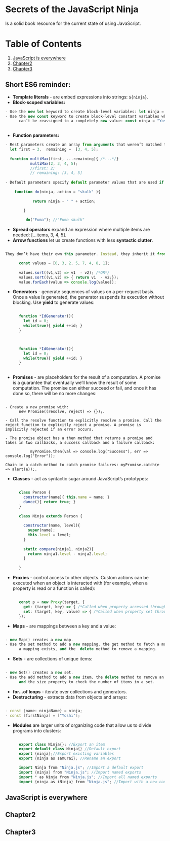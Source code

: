 # Secrets of the JavaScript Ninja
Is a solid book resource for the current state of using JavaScript.


# Table of Contents
1. [JavaScript is everywhere](#JavaScript-is-everywhere )
2. [Chapter2](#chapter2)
3. [Chapter3](#chapter3)





## Short ES6 reminder:
- **Template literals** - are embed expressions into strings: `${ninja}`. 
- **Block-scoped variables:**
```javascript
- Use the new let keyword to create block-level variables: let ninja = "Yoshi".
- Use the new const keyword to create block-level constant variables whose value 
      can’t be reassigned to a completely new value: const ninja = "Yoshi".
  
```
- **Function parameters:**

```javascript
- Rest parameters create an array from arguments that weren’t matched to parameters: 
  let first = 3,  remaining =  [3, 4, 5]; 
  
  function multiMax(first, ...remaining){ /*...*/}
           multiMax(2, 3, 4, 5); 
           //first: 2;
           // remaining: [3, 4, 5]
           
- Default parameters specify default parameter values that are used if no value is supplied during invocation: 
    
    function do(ninja, action = "skulk" ){ 
          
            return ninja + " " + action;

        }
         
         do("Fuma"); //"Fuma skulk"

```
- **Spread operators** expand an expression where multiple items are needed: [...items, 3, 4, 5].
- **Arrow functions** let us create functions with less **syntactic clutter**. 
```javascript

They don’t have their own this parameter. Instead, they inherit it from the context in which they were created: 

      const values = [0, 3, 2, 5, 7, 4, 8, 1];
      
      values.sort((v1,v2) => v1  - v2); /*OR*/ 
      values.sort((v1,v2) => { return v1  - v2;});
      value.forEach(value => console.log(value));

```

- **Generators** -  generate sequences of values on a per-request basis. Once a value is generated, the generator suspends its execution without blocking. Use __yield__ to generate values: 

```javascript

      function *IdGenerator(){
        let id = 0;
        while(true){ yield ++id; }
      }
      
```




```javascript

      function *IdGenerator(){
        let id = 0;
        while(true){ yield ++id; }
      }
      
```

- __Promises__ - are placeholders for the result of a computation. A promise is a guarantee that eventually we’ll know the result of some computation. The promise can either succeed or fail, and once it has done so, there will be no more changes: 

```Javascrip

- Create a new promise with: 
      new Promise((resolve, reject) => {});. 
      
- Call the resolve function to explicitly resolve a promise. Call the reject function to explicitly reject a promise. A promise is implicitly rejected if an error occurs. 

- The promise object has a then method that returns a promise and takes in two callbacks, a success callback and a failure callback: 

           myPromise.then(val => console.log("Success"), err => console.log("Error"));
           
Chain in a catch method to catch promise failures: myPromise.catch(e => alert(e));. 

```
- __Classes__ - act as syntactic sugar around JavaScript’s prototypes: 


```Javascript

      class Person {
        constructor(name){ this.name = name; }
        dance(){ return true; }
      }
      
      class Ninja extends Person {
        
        constructor(name, level){
          super(name);
          this.level = level;
        }
        
        static compare(ninja1, ninja2){
          return ninja1.level - ninja2.level;
        }
        
      }
```

- __Proxies__ - control access to other objects. Custom actions can be executed when an object is interacted with (for example, when a property is read or a function is called): 


```Javascript

      const p = new Proxy(target, {
        get: (target, key) => { /*Called when property accessed through proxy*/ },
        set: (target, key, value) => { /*Called when property set through proxy*/ }
      });

```

- __Maps__ - are mappings between a key and a value: 

```C++

- new Map() creates a new map. 
- Use the set method to add a new mapping, the get method to fetch a mapping, the has method to check whether 
      a mapping exists, and the  delete method to remove a mapping. 

```
- __Sets__ - are collections of unique items: 

```C++

- new Set() creates a new set. 
- Use the add method to add a new item, the delete method to remove an item, 
      and the size property to check the number of items in a set. 

```
- __for...of loops__ - iterate over collections and generators. 
- __Destructuring__ - extracts data from objects and arrays: 

```C++

- const {name: ninjaName} = ninja;
- const [firstNinja] = ["Yoshi"];

```

- __Modules__ are larger units of organizing code that allow us to divide programs into clusters: 

```C++

      export class Ninja{}; //Export an item
      export default class Ninja{} //Default export
      export {ninja};//Export existing variables
      export {ninja as samurai}; //Rename an export

      import Ninja from "Ninja.js"; //Import a default export
      import {ninja} from "Ninja.js"; //Import named exports
      import * as Ninja from "Ninja.js"; //Import all named exports
      import {ninja as iNinja} from "Ninja.js"; //Import with a new name

```



## JavaScript is everywhere 
## Chapter2
## Chapter3












